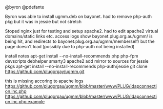 @byron @pdefante

Byron was able to install ugmm.deb on bayonet.
had to remove php-auth pkg but it was in jessie but not stretch

Stoped nginx just for testing and setup apache2.
had to edit apache2 virtual domains/static links etc.
access logs show bayonet.plug.org.au/ugmm/ is being hit,
and redirects to bayonet.plug.org.au/ugmm/memberself/ but the page doesn't load
(possibly due to php-auth not being installed)

install notes
apt-get install --no-install-recommends php php-fpm devscripts debhelper smarty3 apache2
add mirror to sources for jessie pkgs
apt-get install --no-install-recommends php-auth/jessie
git clone https://github.com/plugorgay/ugmm.git

this is missing accoring to apache logs https://github.com/plugorgau/ugmm/blob/master/www/PLUG/ldapconnection.inc.php
https://github.com/plugorgau/ugmm/blob/master/www/PLUG/ldapconnection.inc.php.example







